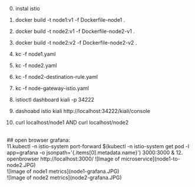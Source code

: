 0. instal istio
1. docker build -t node1:v1 -f Dockerfile-node1 .
2. docker build -t node2:v1 -f Dockerfile-node2-v1 .
3. docker build -t node2:v2 -f Dockerfile-node2-v2 .
4. kc -f node1.yaml
5. kc -f node2.yaml
6. kc -f node2-destination-rule.yaml
7. kc -f node-gateway-istio.yaml

8. istioctl dashboard kiali -p 34222
9. dashoabd istio kiali  http://localhost:34222/kiali/console
10. curl localhost/node1   AND  curl localhost/node2
</BR>
## open browser grafana: </BR>
11.kubectl -n istio-system port-forward $(kubectl -n istio-system get pod -l app=grafana -o jsonpath='{.items[0].metadata.name}') 3000:3000 &
12. openbrowser http://localhost:3000/
![Image of microservice](node1-to-node2.JPG)
</BR>
![Image of node1 metrics](node1-grafana.JPG)
</BR>
![Image of node2 metrics](node2-grafana.JPG)
</BR>


